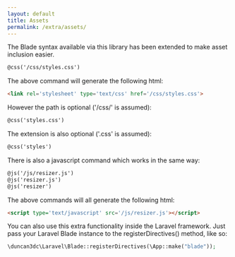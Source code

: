 ```yaml
---
layout: default
title: Assets
permalink: /extra/assets/
---
```



The Blade syntax available via this library has been extended to make asset inclusion easier.

```html
@css('/css/styles.css')
```

The above command will generate the following html:

```html
<link rel='stylesheet' type='text/css' href='/css/styles.css'>
```

However the path is optional ('/css/' is assumed):

```html
@css('styles.css')
```

The extension is also optional ('.css' is assumed):

```html
@css('styles')
```

There is also a javascript command which works in the same way:

```html
@js('/js/resizer.js')
@js('resizer.js')
@js('resizer')
```

The above commands will all generate the following html:

```html
<script type='text/javascript' src='/js/resizer.js'></script>
```



You can also use this extra functionality inside the Laravel framework. Just pass your Laravel Blade instance to the registerDirectives() method, like so:

```php
\duncan3dc\Laravel\Blade::registerDirectives(\App::make("blade"));
```
